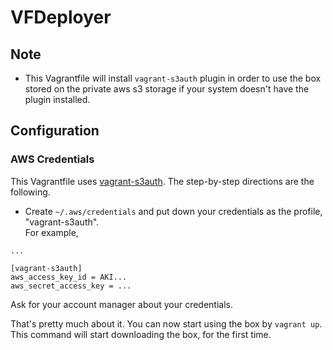 # VFDeployer
## Note
- This Vagrantfile will install `vagrant-s3auth` plugin in order to use the box    
  stored on the private aws s3 storage if your system doesn't have the plugin installed.

## Configuration
### AWS Credentials
This Vagrantfile uses [vagrant-s3auth](https://github.com/WhoopInc/vagrant-s3auth).
The step-by-step directions are the following.

- Create `~/.aws/credentials` and put down your credentials as the profile, "vagrant-s3auth".    
For example,

```
...

[vagrant-s3auth]
aws_access_key_id = AKI...
aws_secret_access_key = ...
```

Ask for your account manager about your credentials.

That's pretty much about it. You can now start using the box by `vagrant up`.
This command will start downloading the box, for the first time.
